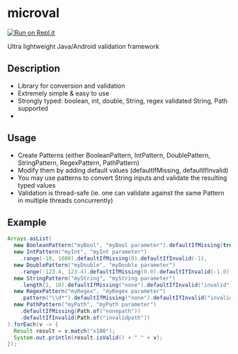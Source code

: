 # microval
[![Run on Repl.it](https://repl.it/badge/github/tpitner/microval)](https://repl.it/github/tpitner/microval)

Ultra lightweight Java/Android validation framework 

## Description
- Library for conversion and validation 
- Extremely simple & easy to use
- Strongly typed: boolean, int, double, String, regex validated String, Path supported
- 

## Usage
- Create Patterns (either BooleanPattern, IntPattern, DoublePattern, StringPattern, RegexPattern, PathPattern)
- Modify them by adding default values (defaultIfMissing, defaultIfInvalid)
- You may use patterns to convert String inputs and validate the resulting typed values 
- Validation is thread-safe (ie. one can validate against the same Pattern in multiple threads concurrently)

## Example

```java
Arrays.asList(
  new BooleanPattern("myBool", "myBool parameter").defaultIfMissing(true),
  new IntPattern("myInt", "myInt parameter")
    .range(-10, 1000).defaultIfMissing(0).defaultIfInvalid(-1),
  new DoublePattern("myDouble", "myDouble parameter")
    .range(-123.4, 123.4).defaultIfMissing(0.0).defaultIfInvalid(-1.0),
  new StringPattern("myString", "myString parameter")
    .length(1, 10).defaultIfMissing("none").defaultIfInvalid("invalid"),
  new RegexPattern("myRegex", "myRegex parameter")
    .pattern("\\d*").defaultIfMissing("none").defaultIfInvalid("invalid"),
  new PathPattern("myPath", "myPath parameter")
    .defaultIfMissing(Path.of("nonepath"))
    .defaultIfInvalid(Path.of("invalidpath"))
).forEach(v -> {
  Result result = v.match("x100");
  System.out.println(result.isValid() + " " + v);
});
```

